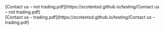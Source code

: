 <div>[Contact us – not trading.pdf](https://scotentsd.github.io/testing/Contact us – not trading.pdf)</div>
<div>[Contact us – trading.pdf](https://scotentsd.github.io/testing/Contact us – trading.pdf)</div>


